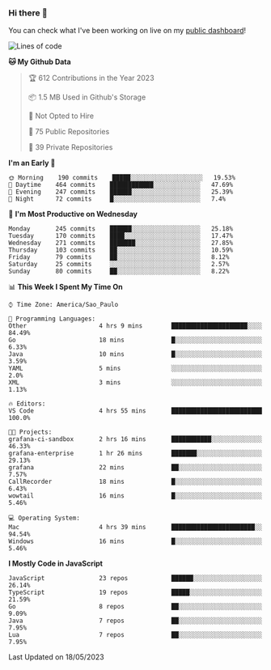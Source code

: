 ### Hi there 👋

<!--
**guicaulada/guicaulada** is a ✨ _special_ ✨ repository because its `README.md` (this file) appears on your GitHub profile.

Here are some ideas to get you started:

- 🔭 I’m currently working on ...
- 🌱 I’m currently learning ...
- 👯 I’m looking to collaborate on ...
- 🤔 I’m looking for help with ...
- 💬 Ask me about ...
- 📫 How to reach me: ...
- 😄 Pronouns: ...
- ⚡ Fun fact: ...
-->

You can check what I've been working on live on my [public dashboard](https://guicaulada.grafana.net/public-dashboards/7b7f644500ec4e6cb5d7a4e7b5ed0dab)!

<!--START_SECTION:waka-->
![Lines of code](https://img.shields.io/badge/From%20Hello%20World%20I%27ve%20Written-11.0%20million%20lines%20of%20code-blue)

**🐱 My Github Data** 

> 🏆 612 Contributions in the Year 2023
 > 
> 📦 1.5 MB Used in Github's Storage 
 > 
> 🚫 Not Opted to Hire
 > 
> 📜 75 Public Repositories 
 > 
> 🔑 39 Private Repositories  
 > 
**I'm an Early 🐤** 

```text
🌞 Morning    190 commits    █████░░░░░░░░░░░░░░░░░░░░   19.53% 
🌆 Daytime    464 commits    ████████████░░░░░░░░░░░░░   47.69% 
🌃 Evening    247 commits    ██████░░░░░░░░░░░░░░░░░░░   25.39% 
🌙 Night      72 commits     █░░░░░░░░░░░░░░░░░░░░░░░░   7.4%

```
📅 **I'm Most Productive on Wednesday** 

```text
Monday       245 commits    ██████░░░░░░░░░░░░░░░░░░░   25.18% 
Tuesday      170 commits    ████░░░░░░░░░░░░░░░░░░░░░   17.47% 
Wednesday    271 commits    ███████░░░░░░░░░░░░░░░░░░   27.85% 
Thursday     103 commits    ██░░░░░░░░░░░░░░░░░░░░░░░   10.59% 
Friday       79 commits     ██░░░░░░░░░░░░░░░░░░░░░░░   8.12% 
Saturday     25 commits     ░░░░░░░░░░░░░░░░░░░░░░░░░   2.57% 
Sunday       80 commits     ██░░░░░░░░░░░░░░░░░░░░░░░   8.22%

```


📊 **This Week I Spent My Time On** 

```text
⌚︎ Time Zone: America/Sao_Paulo

💬 Programming Languages: 
Other                    4 hrs 9 mins        █████████████████████░░░░   84.49% 
Go                       18 mins             █░░░░░░░░░░░░░░░░░░░░░░░░   6.33% 
Java                     10 mins             █░░░░░░░░░░░░░░░░░░░░░░░░   3.59% 
YAML                     5 mins              ░░░░░░░░░░░░░░░░░░░░░░░░░   2.0% 
XML                      3 mins              ░░░░░░░░░░░░░░░░░░░░░░░░░   1.13%

🔥 Editors: 
VS Code                  4 hrs 55 mins       █████████████████████████   100.0%

🐱‍💻 Projects: 
grafana-ci-sandbox       2 hrs 16 mins       ███████████░░░░░░░░░░░░░░   46.33% 
grafana-enterprise       1 hr 26 mins        ███████░░░░░░░░░░░░░░░░░░   29.13% 
grafana                  22 mins             ██░░░░░░░░░░░░░░░░░░░░░░░   7.57% 
CallRecorder             18 mins             █░░░░░░░░░░░░░░░░░░░░░░░░   6.43% 
wowtail                  16 mins             █░░░░░░░░░░░░░░░░░░░░░░░░   5.46%

💻 Operating System: 
Mac                      4 hrs 39 mins       ███████████████████████░░   94.54% 
Windows                  16 mins             █░░░░░░░░░░░░░░░░░░░░░░░░   5.46%

```

**I Mostly Code in JavaScript** 

```text
JavaScript               23 repos            ██████░░░░░░░░░░░░░░░░░░░   26.14% 
TypeScript               19 repos            █████░░░░░░░░░░░░░░░░░░░░   21.59% 
Go                       8 repos             ██░░░░░░░░░░░░░░░░░░░░░░░   9.09% 
Java                     7 repos             ██░░░░░░░░░░░░░░░░░░░░░░░   7.95% 
Lua                      7 repos             ██░░░░░░░░░░░░░░░░░░░░░░░   7.95%

```



 Last Updated on 18/05/2023
<!--END_SECTION:waka-->

